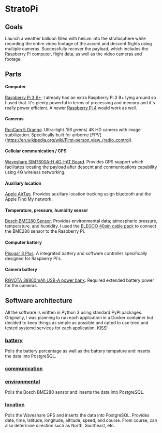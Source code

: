 # StratoPi

## Goals

Launch a weather balloon filled with helium into the stratosphere while recording the entire video footage of the ascent and descent flights using multiple cameras. Successfully recover the payload, which includes the Raspberry Pi computer, flight data, as well as the video cameras and footage.

## Parts

#### Computer

[Raspberry Pi 3 B+](https://www.raspberrypi.com/products/raspberry-pi-3-model-b-plus/). I already had an extra Raspberry Pi 3 B+ lying around so I used that. It's plenty powerful in terms of processing and memory and it's really power efficient. A newer [Raspberry Pi 4](https://www.raspberrypi.com/products/raspberry-pi-4-model-b/) would work as well.

#### Cameras

[RunCam 5 Orange](https://shop.runcam.com/runcam-5-orange/). Ultra-light _(56 grams)_ 4K HD camera with image stabilization. Specifically built for airborne [FPV](https://en.wikipedia.org/wiki/First-person_view_(radio_control).

#### Cellular communication / GPS

[Waveshare SIM7600A-H 4G HAT Board](https://www.amazon.com/gp/product/B07PLTP3M6). Provides GPS support which facilitates locating the payload after descent and communications capability using 4G wireless networking.

#### Auxiliary location

[Apple AirTag](https://www.apple.com/shop/buy-airtag/airtag/1-pack). Provides auxiliary location tracking usign bluetooth and the Apple Find My network.

#### Temperature, pressure, humidity sensor

[Bosch BME280 Sensor](https://www.amazon.com/gp/product/B0BQFV883T). Provides environmental data; atmospheric pressure, temperature, and humidity.
I used the [ELEGOO 40pin cable pack](https://www.amazon.com/gp/product/B01EV70C78) to connect the BME280 sensor to the Raspberry Pi.

#### Computer battery

[Pisugar 3 Plus](https://www.amazon.com/gp/product/B09MJ876FW). A integrated battery and software controller specifically designed for Raspberry Pi's.

#### Camera battery

[RGVOTA 38800mAh USB-A power bank](https://www.amazon.com/dp/B09H4GLZXT?th=1). Required extended battery power for the cameras.

## Software architecture

All the software is written in Python 3 using standard PyPI packages. Originally, I was planning to run each application in a Docker container but decided to keep things as simple as possible and opted to use tried and tested systemd services for each application. [KISS](https://en.wikipedia.org/wiki/KISS_principle)!

### [battery](https://github.com/stratopi-org/stratopi/tree/master/software/battery)

Polls the battery percentage as well as the battery tempature and inserts the data into PostgreSQL.

### [communication](https://github.com/stratopi-org/stratopi/tree/master/software/communication)

### [environmental](https://github.com/stratopi-org/stratopi/tree/master/software/environmental)

Polls the Bosch BME280 sensor and inserts the data into PostgreSQL.

### [location](https://github.com/stratopi-org/stratopi/tree/master/software/location)

Polls the Waveshare GPS and inserts the data into PostgreSQL. Provides date, time, latitude, longitude, altitude, speed, and course. From course, can also determine direction such as North, Southeast, etc.
